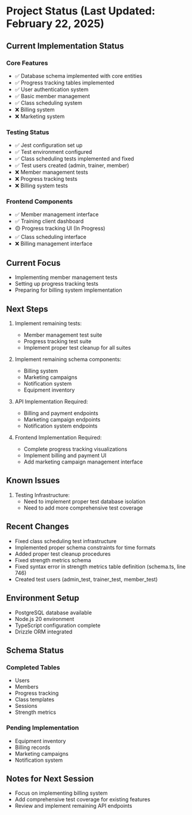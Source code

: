 # Project Status (Last Updated: February 22, 2025)

## Current Implementation Status

### Core Features
- ✅ Database schema implemented with core entities
- ✅ Progress tracking tables implemented
- ✅ User authentication system
- ✅ Basic member management
- ✅ Class scheduling system
- ❌ Billing system
- ❌ Marketing system

### Testing Status
- ✅ Jest configuration set up
- ✅ Test environment configured
- ✅ Class scheduling tests implemented and fixed
- ✅ Test users created (admin, trainer, member)
- ❌ Member management tests
- ❌ Progress tracking tests
- ❌ Billing system tests

### Frontend Components
- ✅ Member management interface
- ✅ Training client dashboard
- 🟡 Progress tracking UI (In Progress)
- ✅ Class scheduling interface
- ❌ Billing management interface

## Current Focus
- Implementing member management tests
- Setting up progress tracking tests
- Preparing for billing system implementation

## Next Steps
1. Implement remaining tests:
   - Member management test suite
   - Progress tracking test suite
   - Implement proper test cleanup for all suites

2. Implement remaining schema components:
   - Billing system
   - Marketing campaigns
   - Notification system
   - Equipment inventory

3. API Implementation Required:
   - Billing and payment endpoints
   - Marketing campaign endpoints
   - Notification system endpoints

4. Frontend Implementation Required:
   - Complete progress tracking visualizations
   - Implement billing and payment UI
   - Add marketing campaign management interface

## Known Issues
1. Testing Infrastructure:
   - Need to implement proper test database isolation
   - Need to add more comprehensive test coverage

## Recent Changes
- Fixed class scheduling test infrastructure
- Implemented proper schema constraints for time formats
- Added proper test cleanup procedures
- Fixed strength metrics schema
- Fixed syntax error in strength metrics table definition (schema.ts, line 746)
- Created test users (admin_test, trainer_test, member_test)

## Environment Setup
- PostgreSQL database available
- Node.js 20 environment
- TypeScript configuration complete
- Drizzle ORM integrated

## Schema Status
### Completed Tables
- Users
- Members
- Progress tracking
- Class templates
- Sessions
- Strength metrics

### Pending Implementation
- Equipment inventory
- Billing records
- Marketing campaigns
- Notification system

## Notes for Next Session
- Focus on implementing billing system
- Add comprehensive test coverage for existing features
- Review and implement remaining API endpoints